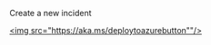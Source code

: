 Create a new incident

<a href="https://portal.azure.com/#create/Microsoft.Template/uri/https%3A%2F%2Fraw.githubusercontent.com%2Ftianderturpijn%2Fsentinel%2Fmaster%2FARM%2FCreateNewIncident.json" target="_blank"><img src="https://aka.ms/deploytoazurebutton""/>
</a>
